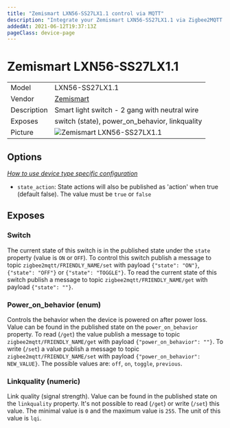 ```yaml
---
title: "Zemismart LXN56-SS27LX1.1 control via MQTT"
description: "Integrate your Zemismart LXN56-SS27LX1.1 via Zigbee2MQTT with whatever smart home infrastructure you are using without the vendor's bridge or gateway."
addedAt: 2021-06-12T19:37:13Z
pageClass: device-page
---
```


<!-- !!!! -->
<!-- ATTENTION: This file is auto-generated through docgen! -->
<!-- You can only edit the "Notes"-Section between the two comment lines "Notes BEGIN" and "Notes END". -->
<!-- Do not use h1 or h2 heading within "## Notes"-Section. -->
<!-- !!!! -->

# Zemismart LXN56-SS27LX1.1

|     |     |
|-----|-----|
| Model | LXN56-SS27LX1.1  |
| Vendor  | [Zemismart](/supported-devices/#v=Zemismart)  |
| Description | Smart light switch - 2 gang with neutral wire |
| Exposes | switch (state), power_on_behavior, linkquality |
| Picture | ![Zemismart LXN56-SS27LX1.1](https://www.zigbee2mqtt.io/images/devices/LXN56-SS27LX1.1.jpg) |


<!-- Notes BEGIN: You can edit here. Add "## Notes" headline if not already present. -->


<!-- Notes END: Do not edit below this line -->


## Options
*[How to use device type specific configuration](../guide/configuration/devices-groups.md#specific-device-options)*

* `state_action`: State actions will also be published as 'action' when true (default false). The value must be `true` or `false`


## Exposes

### Switch 
The current state of this switch is in the published state under the `state` property (value is `ON` or `OFF`).
To control this switch publish a message to topic `zigbee2mqtt/FRIENDLY_NAME/set` with payload `{"state": "ON"}`, `{"state": "OFF"}` or `{"state": "TOGGLE"}`.
To read the current state of this switch publish a message to topic `zigbee2mqtt/FRIENDLY_NAME/get` with payload `{"state": ""}`.

### Power_on_behavior (enum)
Controls the behavior when the device is powered on after power loss.
Value can be found in the published state on the `power_on_behavior` property.
To read (`/get`) the value publish a message to topic `zigbee2mqtt/FRIENDLY_NAME/get` with payload `{"power_on_behavior": ""}`.
To write (`/set`) a value publish a message to topic `zigbee2mqtt/FRIENDLY_NAME/set` with payload `{"power_on_behavior": NEW_VALUE}`.
The possible values are: `off`, `on`, `toggle`, `previous`.

### Linkquality (numeric)
Link quality (signal strength).
Value can be found in the published state on the `linkquality` property.
It's not possible to read (`/get`) or write (`/set`) this value.
The minimal value is `0` and the maximum value is `255`.
The unit of this value is `lqi`.

